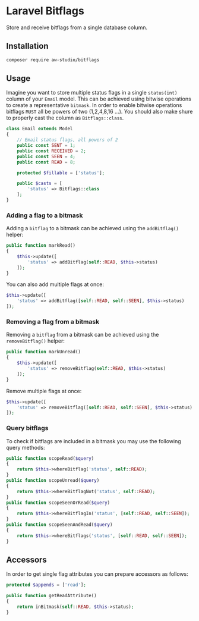 # Laravel Bitflags

Store and receive bitflags from a single database column.

## Installation

```bash
composer require aw-studio/bitflags
```

## Usage

Imagine you want to store multiple status flags in a single `status(int)` column of your `Email` model.
This can be achieved using bitwise operations to create a representative `bitmask`.
In order to enable bitwise operations bitflags `MUST` all be powers of two (1,2,4,8,16 …).
You should also make shure to properly cast the column as `Bitflags::class`.

```php
class Email extends Model
{
    // Email status flags, all powers of 2
    public const SENT = 1;
    public const RECEIVED = 2;
    public const SEEN = 4;
    public const READ = 8;

    protected $fillable = ['status'];

    public $casts = [
        'status' => Bitflags::class
    ];
}
```

### Adding a flag to a bitmask

Adding a `bitflag` to a bitmask can be achieved using the `addBitflag()` helper:

```php
public function markRead()
{
    $this->update([
        'status' => addBitflag(self::READ, $this->status)
    ]);
}
```

You can also add multiple flags at once:

```php
$this->update([
    'status' => addBitflag([self::READ, self::SEEN], $this->status)
]);
```

### Removing a flag from a bitmask

Removing a `bitflag` from a bitmask can be achieved using the `removeBitflag()` helper:

```php
public function markUnread()
{
    $this->update([
        'status' => removeBitflag(self::READ, $this->status)
    ]);
}
```

Remove multiple flags at once:

```php
$this->update([
    'status' => removeBitflag([self::READ, self::SEEN], $this->status)
]);
```

### Query bitflags

To check if bitflags are included in a bitmask you may use the following query methods:

```php
public function scopeRead($query)
{
    return $this->whereBitflag('status', self::READ);
}
public function scopeUnread($query)
{
    return $this->whereBitflagNot('status', self::READ);
}
public function scopeSeenOrRead($query)
{
    return $this->whereBitflagIn('status', [self::READ, self::SEEN]);
}
public function scopeSeenAndRead($query)
{
    return $this->whereBitflags('status', [self::READ, self::SEEN]);
}
```

## Accessors

In order to get single flag attributes you can prepare accessors as follows:

```php
protected $appends = ['read'];

public function getReadAttribute()
{
    return inBitmask(self::READ, $this->status);
}
```
